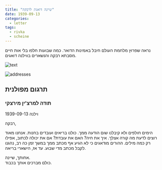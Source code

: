 ```yaml
---
title: "שיינה דואגת לרבקה"
date: 1939-09-13
categories:
  - letter
tags:
  - rivka
  - scheine
---
```


נראה שפרוץ מלחמת העולם חיבל באמינות הדואר.
כמה שבועות חלפו בלי אות חיים מסבתא רבקה והנשארים בווילנה דואגים.

![text](/pupko-papers/assets/images/1939-09-13-scheine-worried-for-rivka-1.jpg)

![addresses](/pupko-papers/assets/images/1939-09-13-scheine-worried-for-rivka-2.jpg)

## תרגום מפולנית
### תודה למרצ'ין מירצקי

וילנה 1939-09-13

רבקה,

הימים חולפים ולא קיבלנו שום הודעה ממך.
כולנו בריאים ועובדים בחנות.
אנחנו מאוד רוצים לדעת מה קורה אצלך.
איך את חיה?
האם את עובדת?
אם את יכולה לכתוב, אפילו רק כמה מילים.
ההורים מודאגים כי לא הגיע אף מכתב ממך במשך זמן כה רב,
נהגנו לקבל מכתב מדי שבוע.
עד אז, הישארי בריאה.

אחותך, שיינה.  
כולם מברכים אותך בכבוד.
